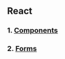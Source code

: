 ## React

### 1. **[Components](https://github.com/Ligalaiz/react/tree/react-components)**

### 2. **[Forms](https://github.com/Ligalaiz/react/tree/react-forms)**
